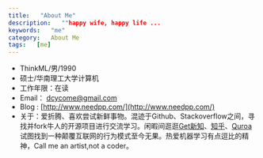 ```yaml
---
title:   "About Me"
description:   ""happy wife, happy life ...
keywords:   "me"
category:   About Me
tags:   [me] 
---
```




 - ThinkML/男/1990 
 - 硕士/华南理工大学计算机
 - 工作年限：在读
 -  Email： dcycome@gmail.com
 -  Blog :  [http://www.needpp.com/](http://www.needpp.com/)
 - 关于：爱折腾、喜欢尝试新鲜事物。混迹于Github、Stackoverflow之间，寻找并fork牛人的开源项目进行交流学习。闲暇间逛逛[Get新知](http://get.jobdeer.com/)、[知乎](http://www.zhihu.com/)、[Quroa](www.quora.com)试图找到一种颠覆互联网的行为模式至今无果。热爱机器学习有点逗比的精神，Call me an artist,not a coder。



